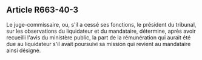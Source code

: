 Article R663-40-3
----
Le juge-commissaire, ou, s'il a cessé ses fonctions, le président du tribunal,
sur les observations du liquidateur et du mandataire, détermine, après avoir
recueilli l'avis du ministère public, la part de la rémunération qui aurait été
due au liquidateur s'il avait poursuivi sa mission qui revient au mandataire
ainsi désigné.
